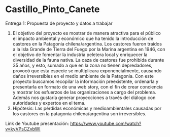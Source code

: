 # Castillo_Pinto_Canete
Entrega 1: Propuesta de proyecto y datos a trabajar
1. El objetivo del proyecto es mostrar de manera atractiva para el público el impacto ambiental y económico que ha tenido la introducción de castores en la Patagonia chilena/argentina. 
Los castores fueron traídos a la Isla Grande de Tierra del Fuego por la Marina argentina en 1946, con el objetivo de fomentar la industria peletera local y enriquecer la diversidad de la fauna nativa. 
La caza de castores fue prohibida durante 35 años, y esto, sumado a que en la zona no tienen depredadores, provocó que esta especie se multiplicara exponencialmente, causando daños irreversibles en el medio ambiente de la Patagonia. 
Con este proyecto buscamos recopilar la información preexistente, ordenarla y presentarla  en formato de una web story, con el fin de crear conciencia y mostrar los esfuerzos de las organizaciones a cargo del problema. Además nos gustaría generar proyecciones a través del diálogo con autoridades y expertos en el tema. 
2. Hipótesis: 
Las pérdidas económicas y medioambientales causadas por los castores en la patagonia chilena/argentina son irreversibles.

Link de Youtube presentación: https://www.youtube.com/watch?v=kyVPsCZvbWI
